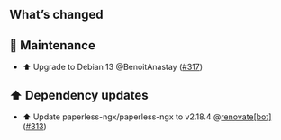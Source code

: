 ## What’s changed

## 🧰 Maintenance

- ⬆️ Upgrade to Debian 13 @BenoitAnastay ([#317](https://github.com/BenoitAnastay/paperless-home-assistant-addon/pull/317))

## ⬆️ Dependency updates

- ⬆️ Update paperless-ngx/paperless-ngx to v2.18.4 @[renovate[bot]](https://github.com/apps/renovate) ([#313](https://github.com/BenoitAnastay/paperless-home-assistant-addon/pull/313))
